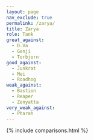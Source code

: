 ```yaml
---
layout: page
nav_exclude: true
permalink: /zarya/
title: Zarya
role: Tank
great_against:
  - D.Va
  - Genji
  - Torbjorn
good_against:
  - Junkrat
  - Mei
  - Roadhog
weak_against:
  - Bastion
  - Reaper
  - Zenyatta
very_weak_against:
  - Pharah
---
```


{% include comparisons.html %}